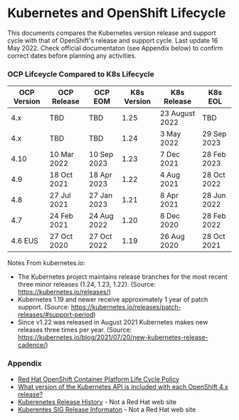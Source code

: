 # Kubernetes and OpenShift Lifecycle

This documents compares the Kubernetes version release and support cycle with that of OpenShift's release and support cycle.  Last update 16 May 2022.  Check official documentaton (see Appendix below) to confirm correct dates before planning any activities.

### OCP Lifceycle Compared to K8s Lifecycle


OCP Version | OCP Release | OCP EOM | K8s Version | K8s Release | K8s EOL
------------|-------------|---------|------------|------------|-------
4.x | TBD | TBD |  1.25 | 23 August 2022 | TBD
4.x | TBD | TBD | 1.24 | 3 May 2022 |29 Sep 2023
4.10 |10 Mar 2022| 10 Sep 2023 | 1.23 | 7 Dec 2021 | 28 Feb 2023
4.9 | 18 Oct 2021 | 18 Apr 2023| 1.22 | 4 Aug 2021 | 28 Oct 2022
4.8 | 27 Jul 2021 | 27 Jan 2023 | 1.21 | 8 Apr 2021 | 28 Jun 2022
4.7 | 24 Feb 2021| 24 Aug 2022 | 1.20 | 8 Dec 2020 | 28 Feb 2022
4.6 EUS | 27 Oct 2020 | 27 Oct 2022 | 1.19 | 26 Aug 2020 | 28 Oct 2021

Notes From kubernetes.io:
- The Kubernetes project maintains release branches for the most recent three minor releases (1.24, 1.23, 1.22). (Source: https://kubernetes.io/releases/)
- Kubernetes 1.19 and newer receive approximately 1 year of patch support. (Source: https://kubernetes.io/releases/patch-releases/#support-period)
- Since v1.22 was released in August 2021 Kubernetes makes new releases three times per year. (Source: https://kubernetes.io/blog/2021/07/20/new-kubernetes-release-cadence/)

### Appendix
- [Red Hat OpenShift Container Platform Life Cycle Policy](https://access.redhat.com/support/policy/updates/openshift)
- [What version of the Kubernetes API is included with each OpenShift 4.x release?](https://access.redhat.com/solutions/4870701)
- [Kuberenetes Release History](https://kubernetes.io/releases/#release-history) - Not a Red Hat web site
- [Kuberentes SIG Release Informaton](https://github.com/kubernetes/sig-release/tree/master/releases) - Not a Red Hat web site


